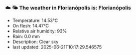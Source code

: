 ### ☁️ 🌤️  The weather in Florianópolis is: Florianópolis

- Temperature: 14.53°C
- On flesh: 14.47°C
- Relative air humidity: 93%
- Rain: 0.0 mm
- Description: Clear sky
- last updated: 2025-06-21T10:17:29.546575
